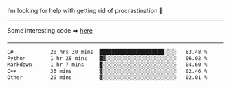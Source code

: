 I’m looking for help with getting rid of procrastination 🤔

-----

Some interesting code :arrow_right: [here](https://github.com/zhen8838/playground)

-----

<!--START_SECTION:waka-->

```txt
C#            20 hrs 30 mins  █████████████████████░░░░   83.48 %
Python        1 hr 28 mins    █▓░░░░░░░░░░░░░░░░░░░░░░░   06.02 %
Markdown      1 hr 7 mins     █░░░░░░░░░░░░░░░░░░░░░░░░   04.60 %
C++           36 mins         ▓░░░░░░░░░░░░░░░░░░░░░░░░   02.46 %
Other         29 mins         ▓░░░░░░░░░░░░░░░░░░░░░░░░   02.01 %
```

<!--END_SECTION:waka-->

<!--
**zhen8838/zhen8838** is a ✨ _special_ ✨ repository because its `README.md` (this file) appears on your GitHub profile.

Here are some ideas to get you started:

- 🔭 I’m currently working on ...
- 🌱 I’m currently learning ...
- 👯 I’m looking to collaborate on ...
 ...
- 💬 Ask me about ...
- 📫 How to reach me: ...
- 😄 Pronouns: ...
- ⚡ Fun fact: ...
-->
